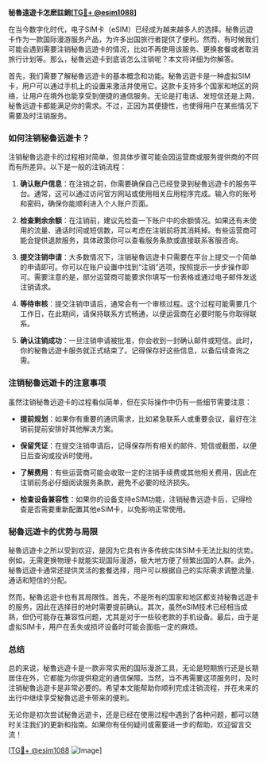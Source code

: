**秘魯遠遊卡怎麽註銷[[TG💪+ @esim1088](https://t.me/s/esim1088)]**

在当今数字化时代，电子SIM卡（eSIM）已经成为越来越多人的选择。秘魯远遊卡作为一款国际漫游服务产品，为许多出国旅行者提供了便利。然而，有时候我们可能会遇到需要注销秘魯远遊卡的情况，比如不再使用该服务、更换套餐或者取消旅行计划等。那么，秘魯远遊卡到底该怎么注销呢？本文将详细为你解答。

首先，我们需要了解秘魯远遊卡的基本概念和功能。秘魯远遊卡是一种虚拟SIM卡，用户可以通过手机上的设置来激活并使用它。这款卡支持多个国家和地区的网络，让用户在境外也能享受到便捷的通信服务。无论是打电话、发短信还是上网，秘魯远遊卡都能满足你的需求。不过，正因为其便捷性，也使得用户在某些情况下需要及时注销服务。

### 如何注销秘魯远遊卡？

注销秘魯远遊卡的过程相对简单，但具体步骤可能会因运营商或服务提供商的不同而有所差异。以下是一般的注销流程：

1. **确认账户信息**：在注销之前，你需要确保自己已经登录到秘魯远遊卡的服务平台。通常，这可以通过访问官方网站或使用相关应用程序完成。输入你的账号和密码，确保你能顺利进入个人账户页面。

2. **检查剩余余额**：在注销前，建议先检查一下账户中的余额情况。如果还有未使用的流量、通话时间或短信数，可以考虑在注销前将其消耗掉。有些运营商可能会提供退款服务，具体政策你可以查看服务条款或直接联系客服咨询。

3. **提交注销申请**：大多数情况下，注销秘魯远遊卡只需要在平台上提交一个简单的申请即可。你可以在账户设置中找到“注销”选项，按照提示一步步操作即可。需要注意的是，部分运营商可能要求你填写一份表格或通过电子邮件发送注销请求。

4. **等待审核**：提交注销申请后，通常会有一个审核过程。这个过程可能需要几个工作日，在此期间，请保持联系方式畅通，以便运营商在必要时能与你取得联系。

5. **确认注销成功**：一旦注销申请被批准，你会收到一封确认邮件或短信。此时，你的秘魯远遊卡服务就正式结束了。记得保存好这些信息，以备后续查询之需。

### 注销秘魯远遊卡的注意事项

虽然注销秘魯远遊卡的过程看似简单，但在实际操作中仍有一些细节需要注意：

- **提前规划**：如果你有重要的通讯需求，比如紧急联系人或重要会议，最好在注销前提前安排好其他解决方案。
  
- **保留凭证**：在提交注销申请后，记得保存所有相关的邮件、短信或截图，以便日后查询或投诉时使用。

- **了解费用**：有些运营商可能会收取一定的注销手续费或其他相关费用，因此在注销前务必仔细阅读服务条款，避免不必要的经济损失。

- **检查设备兼容性**：如果你的设备支持eSIM功能，注销秘魯远遊卡后，记得检查是否需要重新配置其他eSIM卡，以免影响正常使用。

### 秘魯远遊卡的优势与局限

秘魯远遊卡之所以受到欢迎，是因为它具有许多传统实体SIM卡无法比拟的优势。例如，无需更换物理卡就能实现国际漫游，极大地方便了频繁出国的人群。此外，秘魯远遊卡通常还提供灵活的套餐选择，用户可以根据自己的实际需求调整流量、通话和短信的分配。

然而，秘魯远遊卡也有其局限性。首先，不是所有的国家和地区都支持秘魯远遊卡的服务，因此在选择目的地时需要提前确认。其次，虽然eSIM技术已经相当成熟，但仍可能存在兼容性问题，尤其是对于一些较老款的手机设备。最后，由于是虚拟SIM卡，用户在丢失或损坏设备时可能会面临一定的麻烦。

### 总结

总的来说，秘魯远遊卡是一款非常实用的国际漫游工具，无论是短期旅行还是长期居住在外，它都能为你提供稳定的通信保障。当然，当不再需要这项服务时，及时注销秘魯远遊卡是非常必要的。希望本文能帮助你顺利完成注销流程，并在未来的出行中继续享受秘魯远遊卡带来的便利。

无论你是初次尝试秘魯远遊卡，还是已经在使用过程中遇到了各种问题，都可以随时关注我们的更新和指南。如果你有任何疑问或需要进一步的帮助，欢迎留言交流！

[[TG💪+ @esim1088](https://t.me/s/esim1088) ![Image](https://i.postimg.cc/4NQfJmqS/Snipaste-2025-05-13-00-14-12.png)]